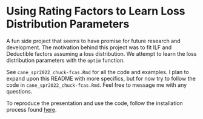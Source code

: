 # Using Rating Factors to Learn Loss Distribution Parameters

A fun side project that seems to have promise for future research and development.  The motivation behind this project was to fit ILF and Deductible factors assuming a loss distribution.  We attempt to learn the loss distribution parameters with the `optim` function.

See `cane_spr2022_chuck-fcas.Rmd` for all the code and examples.  I plan to expand upon this README with more specifics, but for now try to follow the code in `cane_spr2022_chuck-fcas.Rmd`.  Feel free to message me with any questions.

To reproduce the presentation and use the code, follow the installation process found [here](https://bookdown.org/yihui/rmarkdown/installation.html).

